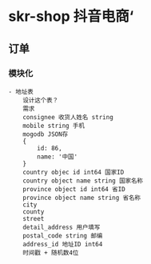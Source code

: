 # skr-shop 抖音电商‘

## 订单

### 模块化
    - 地址表
        设计这个表？
        需求
        consignee 收货人姓名 string
        mobile string 手机
        mogodb JSON存
        {
            id: 86,
            name: '中国'
        }
        country objec id int64 国家ID
        country object name string 国家名称
        province object id int64 省ID
        province object name string 省名称
        city
        county
        street
        detail_address 用户填写
        postal_code string 邮编
        address_id 地址ID int64
        时间戳 + 随机数4位
        
